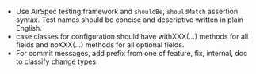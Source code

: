- Use AirSpec testing framework and `shouldBe`, `shouldMatch` assertion syntax. Test names should be concise and descriptive written in plain English.
- case classes for configuration should have withXXX(...) methods for all fields and noXXX(...) methods for all optional fields.
- For commit messages, add prefix from one of feature, fix, internal, doc to classify change types.
